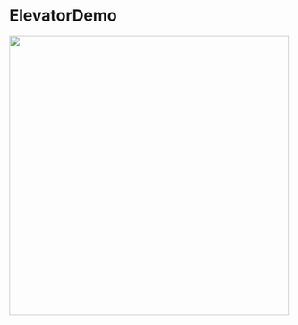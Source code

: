 # ElevatorDemo

<img src="https://github.com/MarcLab1/ElevatorDemo/assets/16921266/a44c7798-3b0d-43bd-a1e8-9f1d308cc8c6" width="500">
